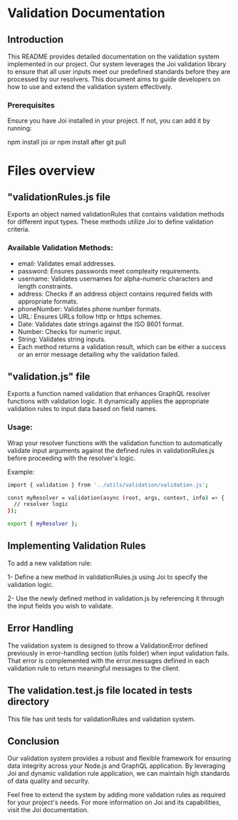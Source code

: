 # Validation Documentation

## Introduction

This README provides detailed documentation on the validation system implemented in our project. Our system leverages the Joi validation library to ensure that all user inputs meet our predefined standards before they are processed by our resolvers. This document aims to guide developers on how to use and extend the validation system effectively.

### Prerequisites

Ensure you have Joi installed in your project. If not, you can add it by running:

npm install joi or npm install after git pull

# Files overview

## "validationRules.js file

Exports an object named validationRules that contains validation methods for different input types. These methods utilize Joi to define validation criteria.

### Available Validation Methods:

- email: Validates email addresses.
- password: Ensures passwords meet complexity requirements.
- username: Validates usernames for alpha-numeric characters and length constraints.
- address: Checks if an address object contains required fields with appropriate formats.
- phoneNumber: Validates phone number formats.
- URL: Ensures URLs follow http or https schemes.
- Date: Validates date strings against the ISO 8601 format.
- Number: Checks for numeric input.
- String: Validates string inputs.
- Each method returns a validation result, which can be either a success or an error message detailing why the validation failed.

## "validation.js" file

Exports a function named validation that enhances GraphQL resolver functions with validation logic. It dynamically applies the appropriate validation rules to input data based on field names.

### Usage:

Wrap your resolver functions with the validation function to automatically validate input arguments against the defined rules in validationRules.js before proceeding with the resolver's logic.

Example:

```bash
import { validation } from '../utils/validation/validation.js';

const myResolver = validation(async (root, args, context, info) => {
  // resolver logic
});

export { myResolver };

```

## Implementing Validation Rules

To add a new validation rule:

1- Define a new method in validationRules.js using Joi to specify the validation logic.

2- Use the newly defined method in validation.js by referencing it through the input fields you wish to validate.

## Error Handling

The validation system is designed to throw a ValidationError defined previously in error-handling section (utils folder) when input validation fails. That error is complemented with the error.messages defined in each validation rule to return meaningful messages to the client.

## The validation.test.js file located in tests directory

This file has unit tests for validationRules and validation system.

## Conclusion

Our validation system provides a robust and flexible framework for ensuring data integrity across your Node.js and GraphQL application. By leveraging Joi and dynamic validation rule application, we can maintain high standards of data quality and security.

Feel free to extend the system by adding more validation rules as required for your project's needs. For more information on Joi and its capabilities, visit the Joi documentation.
